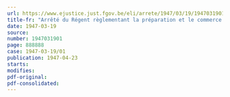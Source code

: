 ```yaml
---
url: https://www.ejustice.just.fgov.be/eli/arrete/1947/03/19/1947031901/justel
title-fr: "Arrêté du Régent règlementant la préparation et le commerce du lait"
date: 1947-03-19
source:
number: 1947031901
page: 888888
case: 1947-03-19/01
publication: 1947-04-23
starts:
modifies:
pdf-original:
pdf-consolidated:
---
```


